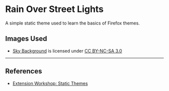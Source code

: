 # Rain Over Street Lights

A simple static theme used to learn the basics of Firefox themes.

## Images Used

<!--
- [Autumn \[left of a pair of Birds and Flowers in Spring and Autumn\]](https://openverse.org/image/e8d66666-8a2b-4d44-8aea-1cd78b955628?q=autumn)
  is marked with [CC0 1.0](https://creativecommons.org/publicdomain/zero/1.0)
-->
<!--
- [Rain over street Lights](https://www.flickr.com/photos/49372312@N00/500251940)
  is licensed under [CC BY 2.0](https://creativecommons.org/licenses/by/2.0/)
-->
- [Sky Background](https://www.deviantart.com/kaiseto/art/Sky-Background-125751046)
  is licensed under [CC BY-NC-SA 3.0](https://creativecommons.org/licenses/by-nc-sa/3.0/)

---

## References

- [Extension Workshop: Static Themes](https://extensionworkshop.com/documentation/themes/static-themes/)
